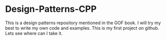 # Design-Patterns-CPP
This is a design patterns repository mentioned in the GOF book. I will try my best to write my own code and examples. This is my first project on github. Lets see where can I take it.
